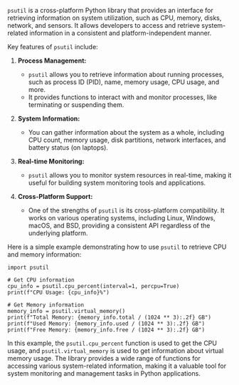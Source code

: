 
`psutil` is a cross-platform Python library that provides an interface for retrieving information on system utilization, such as CPU, memory, disks, network, and sensors. It allows developers to access and retrieve system-related information in a consistent and platform-independent manner.

Key features of `psutil` include:

1.  **Process Management:**
    
    -   `psutil` allows you to retrieve information about running processes, such as process ID (PID), name, memory usage, CPU usage, and more.
    -   It provides functions to interact with and monitor processes, like terminating or suspending them.
2.  **System Information:**
    
    -   You can gather information about the system as a whole, including CPU count, memory usage, disk partitions, network interfaces, and battery status (on laptops).
3.  **Real-time Monitoring:**
    
    -   `psutil` allows you to monitor system resources in real-time, making it useful for building system monitoring tools and applications.
4.  **Cross-Platform Support:**
    
    -   One of the strengths of `psutil` is its cross-platform compatibility. It works on various operating systems, including Linux, Windows, macOS, and BSD, providing a consistent API regardless of the underlying platform.

Here is a simple example demonstrating how to use `psutil` to retrieve CPU and memory information:
	
	import psutil

	# Get CPU information
	cpu_info = psutil.cpu_percent(interval=1, percpu=True)
	print(f"CPU Usage: {cpu_info}%")

	# Get Memory information
	memory_info = psutil.virtual_memory()
	print(f"Total Memory: {memory_info.total / (1024 ** 3):.2f} GB")
	print(f"Used Memory: {memory_info.used / (1024 ** 3):.2f} GB")
	print(f"Free Memory: {memory_info.free / (1024 ** 3):.2f} GB")

In this example, the `psutil.cpu_percent` function is used to get the CPU usage, and `psutil.virtual_memory` is used to get information about virtual memory usage. The library provides a wide range of functions for accessing various system-related information, making it a valuable tool for system monitoring and management tasks in Python applications.
